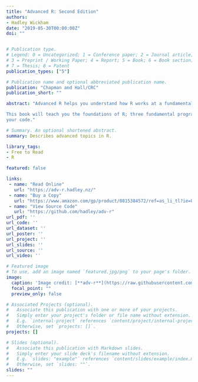 ```yaml
---
title: "Advanced R: Second Edition"
authors:
- Hadley Wickham
date: "2019-05-30T00:00:00Z"
doi: ""


# Publication type.
# Legend: 0 = Uncategorized; 1 = Conference paper; 2 = Journal article;
# 3 = Preprint / Working Paper; 4 = Report; 5 = Book; 6 = Book section;
# 7 = Thesis; 8 = Patent
publication_types: ["5"]

# Publication name and optional abbreviated publication name.
publication: "Chapman and Hall/CRC"
publication_short: ""

abstract: "Advanced R helps you understand how R works at a fundamental level. It is designed for R programmers who want to deepen their understanding of the language, and programmers experienced in other languages who want to understand what makes R different and special.\n

This book will teach you the foundations of R; three fundamental programming paradigms (functional, object-oriented, and metaprogramming); and powerful techniques for debugging and optimising
your code."

# Summary. An optional shortened abstract.
summary: Describes advanced topics in R.

library_tags:
- Free to Read
- R

featured: false

links:
 - name: "Read Online"
   url: "https://adv-r.hadley.nz/"
 - name: "Buy a Copy"
   url: "https://www.amazon.com/gp/product/0815384572/ref=as_li_tl?ie=UTF8&tag=hadlwick-20&camp=1789&creative=9325&linkCode=as2&creativeASIN=0815384572&linkId=9f8b9df5da858c12a5e9905aea66bf08"
 - name: "View Source Code"
   url: "https://github.com/hadley/adv-r"
url_pdf: ''
url_code: ''
url_dataset: ''
url_poster: ''
url_project: ''
url_slides: ''
url_source: ''
url_video: ''

# Featured image
# To use, add an image named `featured.jpg/png` to your page's folder.
image:
  caption: 'Image credit: [**adv-r**](https://raw.githubusercontent.com/hadley/adv-r/master/cover.png)'
  focal_point: ""
  preview_only: false

# Associated Projects (optional).
#   Associate this publication with one or more of your projects.
#   Simply enter your project's folder or file name without extension.
#   E.g. `internal-project` references `content/project/internal-project/index.md`.
#   Otherwise, set `projects: []`.
projects: []

# Slides (optional).
#   Associate this publication with Markdown slides.
#   Simply enter your slide deck's filename without extension.
#   E.g. `slides: "example"` references `content/slides/example/index.md`.
#   Otherwise, set `slides: ""`.
slides: ""
---
```


